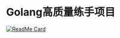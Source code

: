 # Golang高质量练手项目

[![ReadMe Card](https://github-readme-stats.vercel.app/api/pin/?username=ithaiq&repo=practice-gtcp)](https://github.com/ithaiq/practice-go/tree/master/practice-gtcp/)